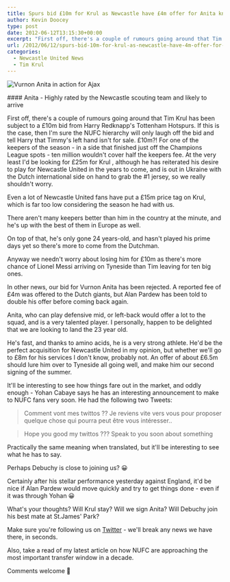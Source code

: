 ```yaml
---
title: Spurs bid £10m for Krul as Newcastle have £4m offer for Anita knocked back
author: Kevin Doocey
type: post
date: 2012-06-12T13:15:30+00:00
excerpt: "First off, there's a couple of rumours going around that Tim Krul has been subject to a £10m bid from Harry Redknapp's Tottenham Hotspurs. If this is the case, then I'm sure.."
url: /2012/06/12/spurs-bid-10m-for-krul-as-newcastle-have-4m-offer-for-anita-knocked-back/
categories:
  - Newcastle United News
  - Tim Krul
---
```


![Vurnon Anita in action for Ajax](https://www.tynetime.com/wp-content/uploads/2012/06/Vurnon-Anita-Ajax.jpg "Vurnon-Anita-Ajax")

#### Anita - Highly rated by the Newcastle scouting team and likely to arrive

First off, there's a couple of rumours going around that Tim Krul has been subject to a £10m bid from Harry Redknapp's Tottenham Hotspurs. If this is the case, then I'm sure the NUFC hierarchy will only laugh off the bid and tell Harry that Timmy's left hand isn't for sale. £10m?! For one of the keepers of the season - in a side that finished just off the Champions League spots - ten million wouldn't cover half the keepers fee. At the very least I'd be looking for £25m for Krul , although he has reiterated his desire to play for Newcastle United in the years to come, and is out in Ukraine with the Dutch international side on hand to grab the #1 jersey, so we really shouldn't worry.

Even a lot of Newcastle United fans have put a £15m price tag on Krul, which is far too low considering the season he had with us.

There aren't many keepers better than him in the country at the minute, and he's up with the best of them in Europe as well.

On top of that, he's only gone 24 years-old, and hasn't played his prime days yet so there's more to come from the Dutchman.

Anyway we needn't worry about losing him for £10m as there's more chance of Lionel Messi arriving on Tyneside than Tim leaving for ten big ones.

In other news, our bid for Vurnon Anita has been rejected. A reported fee of £4m was offered to the Dutch giants, but Alan Pardew has been told to double his offer before coming back again.

Anita, who can play defensive mid, or left-back would offer a lot to the squad, and is a very talented player. I personally, happen to be delighted that we are looking to land the 23 year old.

He's fast, and thanks to amino acids, he is a very strong athlete. He'd be the perfect acquisition for Newcastle United in my opinion, but whether we'll go to £8m for his services I don't know, probably not. An offer of about £6.5m should lure him over to Tyneside all going well, and make him our second signing of the summer.

It'll be interesting to see how things fare out in the market, and oddly enough - Yohan Cabaye says he has an interesting announcement to make to NUFC fans very soon. He had the following two Tweets:

> Comment vont mes twittos ?? Je reviens vite vers vous pour proposer quelque chose qui pourra peut être vous intéresser..

> Hope you good my twittos ??? Speak to you soon about something

Practically the same meaning when translated, but it'll be interesting to see what he has to say.

Perhaps Debuchy is close to joining us? 😀

Certainly after his stellar performance yesterday against England, it'd be nice if Alan Pardew would move quickly and try to get things done - even if it was through Yohan 😀

What's your thoughts? Will Krul stay? Will we sign Anita? Will Debuchy join his best mate at St.James' Park?

Make sure you're following us on [Twitter][1] - we'll break any news we have there, in seconds.

Also, take a read of my latest article on how NUFC are approaching the most important transfer window in a decade.

Comments welcome 🙂

[1]: https://twitter.com/tynetime
